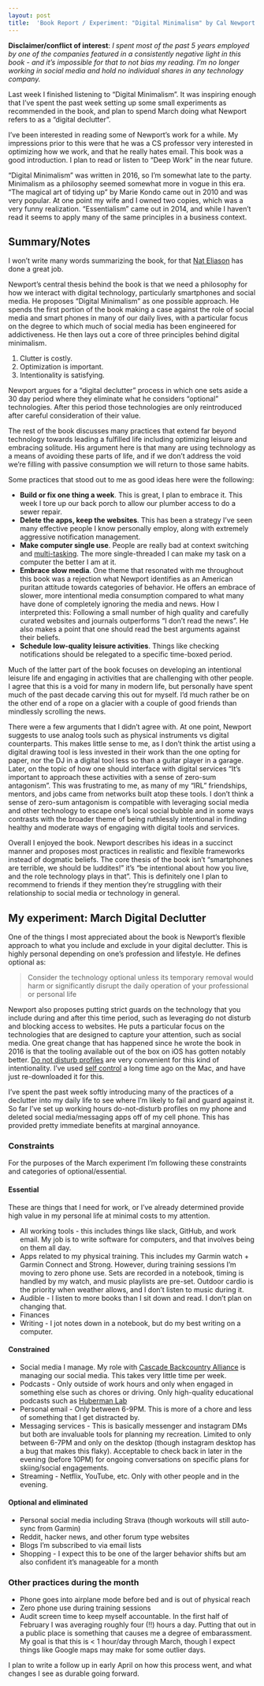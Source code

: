 ```yaml
---
layout: post
title:  'Book Report / Experiment: "Digital Minimalism" by Cal Newport'
---
```


**Disclaimer/conflict of interest**: *I spent most of the past 5 years employed by one of the companies featured in a consistently negative light in this book - and it’s impossible for that to not bias my reading. I’m no longer working in social media and hold no individual shares in any technology company.*

Last week I finished listening to “Digital Minimalism”. It was inspiring enough that I’ve spent the past week setting up some small experiments as recommended in the book, and plan to spend March doing what Newport refers to as a “digital declutter”.

I’ve been interested in reading some of Newport’s work for a while. My impressions prior to this were that he was a CS professor very interested in optimizing how we work, and that he really hates email. This book was a good introduction. I plan to read or listen to “Deep Work” in the near future.

“Digital Minimalism” was written in 2016, so I’m somewhat late to the party. Minimalism as a philosophy seemed somewhat more in vogue in this era. “The magical art of tidying up” by Marie Kondo came out in 2010 and was very popular. At one point my wife and I owned two copies, which was a very funny realization. “Essentialism” came out in 2014, and while I haven’t read it seems to apply many of the same principles in a business context. 

## Summary/Notes
I won’t write many words summarizing the book, for that [Nat Eliason](https://www.nateliason.com/notes/digital-minimalism-cal-newport) has done a great job.

Newport’s central thesis behind the book is that we need a philosophy for how we interact with digital technology, particularly smartphones and social media. He proposes “Digital Minimalism” as one possible approach.  He spends the first portion of the book making a case against the role of social media and smart phones in many of our daily lives, with a particular focus on the degree to which much of social media has been engineered for addictiveness. He then lays out a core of three principles behind digital minimalism.

1. Clutter is costly.
2. Optimization is important. 
3. Intentionality is satisfying.

Newport argues for a “digital declutter” process in which one sets aside a 30 day period where they eliminate what he considers “optional” technologies. After this period those technologies are only reintroduced after careful consideration of their value. 

The rest of the book discusses many practices that extend far beyond technology towards leading a fulfilled life including optimizing leisure and embracing solitude. His argument here is that many are using technology as a means of avoiding these parts of life, and if we don’t address the void we’re filling with passive consumption we will return to those same habits.

Some practices that stood out to me as good ideas here were the following: 
* **Build or fix one thing a week**. This is great, I plan to embrace it. This week I tore up our back porch to allow our plumber access to do a sewer repair. 
* **Delete the apps, keep the websites**. This has been a strategy I’ve seen many effective people I know personally employ, along with extremely aggressive notification management. 
* **Make computer single use**. People are really bad at context switching and [multi-tasking](https://hbr.org/2010/12/you-cant-multi-task-so-stop-tr). The more single-threaded I can make my task on a computer the better I am at it.
* **Embrace slow media**. One theme that resonated with me throughout this book was a rejection what Newport identifies as an American puritan attitude towards categories of behavior. He offers an embrace of slower, more intentional media consumption compared to what many have done of completely ignoring the media and news. How I interpreted this: Following a small number of high quality and carefully curated websites and journals outperforms “I don’t read the news”. He also makes a point that one should read the best arguments against their beliefs.
* **Schedule low-quality leisure activities**. Things like checking notifications should be relegated to a specific time-boxed period.

Much of the latter part of the book focuses on developing an intentional leisure life and engaging in activities that are challenging with other people. I agree that this is a void for many in modern life, but personally have spent much of the past decade carving this out for myself. I’d much rather be on the other end of a rope on a glacier with a couple of good friends than mindlessly scrolling the news.

There were a few arguments that I didn’t agree with. At one point, Newport suggests to use analog tools such as physical instruments vs digital counterparts. This makes little sense to me, as I don’t think the artist using a digital drawing tool is less invested in their work than the one opting for paper, nor the DJ in a digital tool less so than a guitar player in a garage. Later, on the topic of how one should interface with digital services “It’s important to approach these activities with a sense of zero-sum antagonism”. This was frustrating to me, as many of my “IRL” friendships, mentors, and jobs came from networks built atop these tools. I don’t think a sense of zero-sum antagonism is compatible with leveraging social media and other technology to escape one’s local social bubble and in some ways contrasts with the broader theme of being ruthlessly intentional in finding healthy and moderate ways of engaging with digital tools and services.

Overall I enjoyed the book. Newport describes his ideas in a succinct manner and proposes most practices in realistic and flexible frameworks instead of dogmatic beliefs. The core thesis of the book isn’t “smartphones are terrible, we should be luddites!” it’s “be intentional about how you live, and the role technology plays in that”.  This is definitely one I plan to recommend to friends if they mention they’re struggling with their relationship to social media or technology in general.

## My experiment: March Digital Declutter
One of the things I most appreciated about the book is Newport’s flexible approach to what you include and exclude in your digital declutter. This is highly personal depending on one’s profession and lifestyle. He defines optional as:
> Consider the technology optional unless its temporary removal would harm or significantly disrupt the daily operation of your professional or personal life  

Newport also proposes putting strict guards on the technology that you include during and after this time period, such as leveraging do not disturb and blocking access to websites. He puts a particular focus on the technologies that are designed to capture your attention, such as social media. One great change that has happened since he wrote the book in 2016 is that the tooling available out of the box on iOS has gotten notably better. [Do not disturb profiles](https://www.theverge.com/22726456/ios-15-iphone-focus-distractions-how-to) are very convenient for this kind of intentionality. I’ve used [self control](https://selfcontrolapp.com/) a long time ago on the Mac, and have just re-downloaded it for this.

I’ve spent the past week softly introducing many of the practices of a declutter into my daily life to see where I’m likely to fail and guard against it. So far I’ve set up working hours do-not-disturb profiles on my phone and deleted social media/messaging apps off of my cell phone. This has provided pretty immediate benefits at marginal annoyance.

### Constraints
For the purposes of the March experiment I’m following these constraints and categories of optional/essential.
#### Essential
These are things that I need for work, or I’ve already determined provide high value in my personal life at minimal costs to my attention.
* All working tools - this includes things like slack, GitHub, and work email. My job is to write software for computers, and that involves being on them all day. 
* Apps related to my physical training. This includes my Garmin watch + Garmin Connect and Strong. However, during training sessions I’m moving to zero phone use. Sets are recorded in a notebook, timing is handled by my watch, and music playlists are pre-set. Outdoor cardio is the priority when weather allows, and I don’t listen to music during it.
* Audible - I listen to more books than I sit down and read. I don’t plan on changing that.
* Finances
* Writing - I jot notes down in a notebook, but do my best writing on a computer.

#### Constrained 
* Social media I manage. My role with [Cascade Backcountry Alliance](https://www.cascadebackcountryalliance.com/) is managing our social media. This takes very little time per week.
* Podcasts - Only outside of work hours and only when engaged in something else such as chores or driving. Only high-quality educational podcasts such as [Huberman Lab](https://hubermanlab.com/)
* Personal email - Only between 6-9PM. This is more of a chore and less of something that I get distracted by.
* Messaging services - This is basically messenger and instagram DMs but both are invaluable tools for planning my recreation. Limited to only between 6-7PM and only on the desktop (though instagram desktop has a bug that makes this flaky). Acceptable to check back in later in the evening (before 10PM) for ongoing conversations on specific plans for skiing/social engagements.
* Streaming - Netflix, YouTube, etc. Only with other people and in the evening.

#### Optional and eliminated 
* Personal social media including Strava (though workouts will still auto-sync from Garmin)
* Reddit, hacker news, and other forum type websites
* Blogs I’m subscribed to via email lists
* Shopping - I expect this to be one of the larger behavior shifts but am also confident it’s manageable for a month

### Other practices during the month
* Phone goes into airplane mode before bed and is out of physical reach
* Zero phone use during training sessions
* Audit screen time to keep myself accountable. In the first half of February I was averaging roughly four (!!) hours a day. Putting that out in a public place is something that causes me a degree of embarassment. My goal is that this is < 1 hour/day through March, though I expect things like Google maps may make for some outlier days.

I plan to write a follow up in early April on how this process went, and what changes I see as durable going forward.